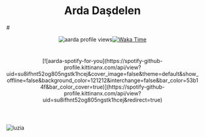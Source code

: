 <h1 align="center">Arda Daşdelen</h1>
#
<p align="center"><img src="https://komarev.com/ghpvc/?username=ardadasdelen" alt="aarda profile views"><a href="https://github.com/ardadasdelen"><a/><a href="https://bit.ly/ardadasdelen"><img src="https://wakatime.com/badge/user/a5a7e9a1-f323-41da-a78c-cef00e6d45a5.svg" alt="Waka Time" /></a></p><p align="center">
  
#
<center>
[![aarda-spotify-for-you](https://spotify-github-profile.kittinanx.com/api/view?uid=su8ifhnt52og805ngstk1hcej&cover_image=false&theme=default&show_offline=false&background_color=121212&interchange=false&bar_color=53b14f&bar_color_cover=true)](https://spotify-github-profile.kittinanx.com/api/view?uid=su8ifhnt52og805ngstk1hcej&redirect=true)
</center>

# 
<br />
<img src="https://profile-readme-generator.com/assets/snake.svg" alt="luzia" />
